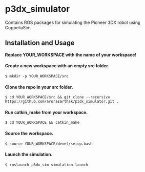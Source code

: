 # p3dx_simulator
Contains ROS packages for simulating the Pioneer 3DX robot using CoppeliaSim

## Installation and Usage

**Replace YOUR_WORKSPACE with the name of your workspace!**

#### Create a new workspace with an empty src folder.
`$ mkdir -p YOUR_WORKSPACE/src`

#### Clone the repo in your src folder.
`$ cd YOUR_WORKSPACE/src && git clone --recursive https://github.com/arorasarthak/p3dx_simulator.git .`

#### Run catkin_make from your workspace.
`$ cd YOUR_WORKSPACE && catkin_make`

#### Source the workspace.
`$ source YOUR_WORKSPACE/devel/setup.bash`

#### Launch the simulation.
`$ roslaunch p3dx_sim simulation.launch`
